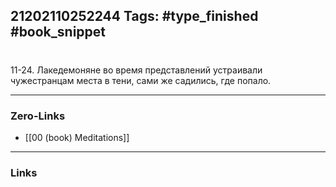 21202110252244
Tags: #type_finished #book_snippet 
---
# 

 11-24. Лакедемоняне во время представлений устраивали чужестранцам места в тени, сами же садились, где попало. 

---
### Zero-Links
 - [[00 (book) Meditations]]
---
### Links

